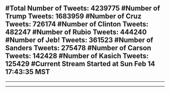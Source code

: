 #Total Number of Tweets: 4239775 
#Number of Trump Tweets: 1683959
#Number of Cruz Tweets: 726174
#Number of Clinton Tweets: 482247
#Number of Rubio Tweets: 444240
#Number of Jeb! Tweets: 361523
#Number of Sanders Tweets: 275478
#Number of Carson Tweets: 142428
#Number of Kasich Tweets: 125429
#Current Stream Started at Sun Feb 14 17:43:35 MST
---
---
---
